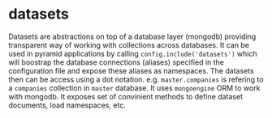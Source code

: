 # datasets

Datasets are abstractions on top of a database layer (mongodb) providing transparent way of working with collections across databases.
It can be used in pyramid applications by calling ```config.include('datasets')``` which will boostrap the database connections (aliases) specified in the configuration file and expose these aliases as namespaces. The datasets then can be access using a dot notation. e.g. `master.companies` is refering to a `companies` collection in `master` database.
It uses `mongoengine` ORM to work with mongodb. It exposes set of convinient methods to define dataset documents, load namespaces, etc.
